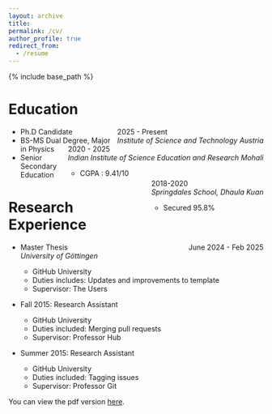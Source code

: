 ```yaml
---
layout: archive
title:
permalink: /cv/
author_profile: true
redirect_from:
  - /resume
---
```


{% include base_path %}

Education
======
* Ph.D Candidate <span style="float: right;">2025 - Present<br>
  _Institute of Science and Technology Austria_
* BS-MS Dual Degree, Major in Physics <span style="float: right;">2020 - 2025    
  _Indian Institute of Science Education and Research Mohali_
  * CGPA : 9.41/10
* Senior Secondary Education <span style="float: right;">2018-2020    
  _Springdales School, Dhaula Kuan_
  * Secured 95.8%

Research Experience
======
* Master Thesis <span style="float: right;">June 2024 - Feb 2025</span>    
  _University of Göttingen_
  * GitHub University
  * Duties includes: Updates and improvements to template
  * Supervisor: The Users

* Fall 2015: Research Assistant
  * GitHub University
  * Duties included: Merging pull requests
  * Supervisor: Professor Hub

* Summer 2015: Research Assistant
  * GitHub University
  * Duties included: Tagging issues
  * Supervisor: Professor Git

  
You can view the pdf version [here](https://vigneshasokan31.github.io/files/CV-Vignesh.pdf).

